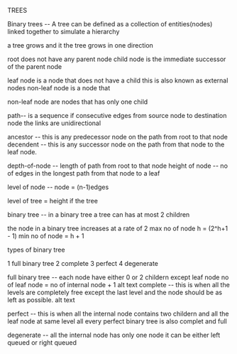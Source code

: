 TREES

Binary trees -- A tree can be defined as a collection of entities(nodes) linked together to simulate a hierarchy

a tree grows and it the tree grows in one direction

root does not have any parent node child node is the immediate successor of the parent node

leaf node is a node that does not have a child this is also known as external nodes non-leaf node is a node that

non-leaf node are nodes that has only one child

path-- is a sequence if consecutive edges from source node to destination node the links are unidirectional

ancestor -- this is any predecessor node on the path from root to that node decendent -- this is any successor node on the path from that node to the leaf node.

depth-of-node -- length of path from root to that node height of node -- no of edges in the longest path from that node to a leaf

level of node -- node = (n-1)edges

level of tree = height if the tree

binary tree -- in a binary tree a tree can has at most 2 children

the node in a binary tree increases at a rate of 2 max no of node h = (2^h+1 - 1) min no of node = h + 1

types of binary tree

1 full binary tree 2 complete 3 perfect 4 degenerate

full binary tree -- each node have either 0 or 2 childern except leaf node no of leaf node = no of internal node + 1 alt text complete -- this is when all the levels are completely free except the last level and the node should be as left as possible. alt text

perfect -- this is when all the internal node contains two childern and all the leaf node at same level all every perfect binary tree is also complet and full

degenerate -- all the internal node has only one node it can be either left queued or right queued